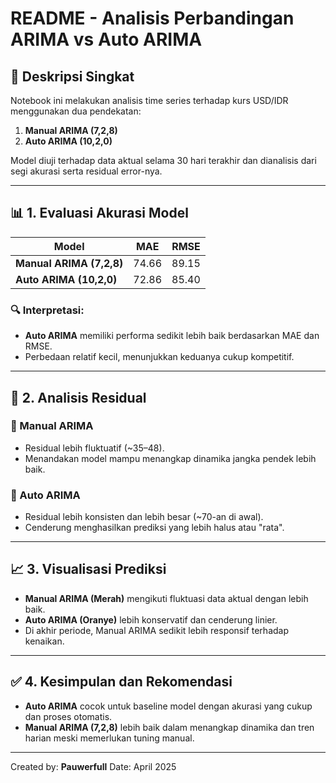 # README - Analisis Perbandingan ARIMA vs Auto ARIMA

## 📌 Deskripsi Singkat
Notebook ini melakukan analisis time series terhadap kurs USD/IDR menggunakan dua pendekatan:
1. **Manual ARIMA (7,2,8)**
2. **Auto ARIMA (10,2,0)**

Model diuji terhadap data aktual selama 30 hari terakhir dan dianalisis dari segi akurasi serta residual error-nya.

---

## 📊 1. Evaluasi Akurasi Model
| Model                  | MAE      | RMSE     |
|------------------------|----------|----------|
| **Manual ARIMA (7,2,8)** | 74.66    | 89.15    |
| **Auto ARIMA (10,2,0)**  | 72.86    | 85.40    |

### 🔍 Interpretasi:
- **Auto ARIMA** memiliki performa sedikit lebih baik berdasarkan MAE dan RMSE.
- Perbedaan relatif kecil, menunjukkan keduanya cukup kompetitif.

---

## 🧮 2. Analisis Residual
### 🔧 Manual ARIMA
- Residual lebih fluktuatif (~35–48).
- Menandakan model mampu menangkap dinamika jangka pendek lebih baik.

### 🤖 Auto ARIMA
- Residual lebih konsisten dan lebih besar (~70-an di awal).
- Cenderung menghasilkan prediksi yang lebih halus atau "rata".

---

## 📈 3. Visualisasi Prediksi
- **Manual ARIMA (Merah)** mengikuti fluktuasi data aktual dengan lebih baik.
- **Auto ARIMA (Oranye)** lebih konservatif dan cenderung linier.
- Di akhir periode, Manual ARIMA sedikit lebih responsif terhadap kenaikan.

---

## ✅ 4. Kesimpulan dan Rekomendasi
- **Auto ARIMA** cocok untuk baseline model dengan akurasi yang cukup dan proses otomatis.
- **Manual ARIMA (7,2,8)** lebih baik dalam menangkap dinamika dan tren harian meski memerlukan tuning manual.

---

Created by: **Pauwerfull**
Date: April 2025
